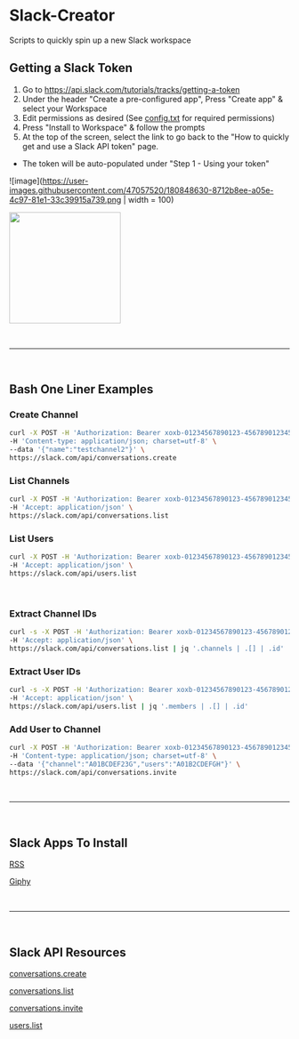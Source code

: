 # Slack-Creator
Scripts to quickly spin up a new Slack workspace

## Getting a Slack Token

1) Go to https://api.slack.com/tutorials/tracks/getting-a-token
2) Under the header "Create a pre-configured app", Press "Create app" & select your Workspace
3) Edit permissions as desired (See [config.txt](https://github.com/Justin-Lund/Slack-Creator/blob/main/config.txt) for required permissions)
4) Press "Install to Workspace" & follow the prompts
5) At the top of the screen, select the link to go back to the "How to quickly get and use a Slack API token" page.
- The token will be auto-populated under "Step 1 - Using your token"

![image](https://user-images.githubusercontent.com/47057520/180848630-8712b8ee-a05e-4c97-81e1-33c39915a739.png | width = 100)

<img src="https://user-images.githubusercontent.com/47057520/180848630-8712b8ee-a05e-4c97-81e1-33c39915a739.png" alt="" data-canonical-src="[https://gyazo.com/eb5c5741b6a9a16c692170a41a49c858.png](https://user-images.githubusercontent.com/47057520/180848630-8712b8ee-a05e-4c97-81e1-33c39915a739.png)" width="200"/>






&nbsp;
***
&nbsp;

## Bash One Liner Examples

### Create Channel
```bash
curl -X POST -H 'Authorization: Bearer xoxb-01234567890123-4567890123456-abcDEfghI1Jklmn2o3PQrstuv' \
-H 'Content-type: application/json; charset=utf-8' \
--data '{"name":"testchannel2"}' \
https://slack.com/api/conversations.create
```

### List Channels
```bash
curl -X POST -H 'Authorization: Bearer xoxb-01234567890123-4567890123456-abcDEfghI1Jklmn2o3PQrstuv' \
-H 'Accept: application/json' \
https://slack.com/api/conversations.list
```

### List Users
```bash
curl -X POST -H 'Authorization: Bearer xoxb-01234567890123-4567890123456-abcDEfghI1Jklmn2o3PQrstuv' \
-H 'Accept: application/json' \
https://slack.com/api/users.list
```

&nbsp;

### Extract Channel IDs
```bash
curl -s -X POST -H 'Authorization: Bearer xoxb-01234567890123-4567890123456-abcDEfghI1Jklmn2o3PQrstuv' \
-H 'Accept: application/json' \
https://slack.com/api/conversations.list | jq '.channels | .[] | .id'
```

### Extract User IDs
```bash
curl -s -X POST -H 'Authorization: Bearer xoxb-01234567890123-4567890123456-abcDEfghI1Jklmn2o3PQrstuv' \
-H 'Accept: application/json' \
https://slack.com/api/users.list | jq '.members | .[] | .id'
```

### Add User to Channel

```bash
curl -X POST -H 'Authorization: Bearer xoxb-01234567890123-4567890123456-abcDEfghI1Jklmn2o3PQrstuv' \
-H 'Content-type: application/json; charset=utf-8' \
--data '{"channel":"A01BCDEF23G","users":"A01B2CDEFGH"}' \
https://slack.com/api/conversations.invite
```

&nbsp;
***
&nbsp;

## Slack Apps To Install
[RSS](https://slack.com/apps/A0F81R7U7-rss)

[Giphy](https://slack.com/apps/A0F827J2C-giphy)

&nbsp;
***
&nbsp;

## Slack API Resources
[conversations.create](https://api.slack.com/methods/conversations.create)

[conversations.list](https://api.slack.com/methods/conversations.list)

[conversations.invite](https://api.slack.com/methods/conversations.invite)

[users.list](https://api.slack.com/methods/users.list)
